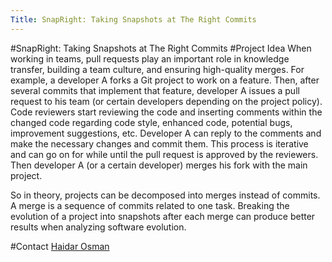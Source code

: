 ```yaml
---
Title: SnapRight: Taking Snapshots at The Right Commits
---
```

#SnapRight: Taking Snapshots at The Right Commits
#Project Idea
When working in teams, pull requests play an important role in knowledge transfer, building a team culture, and ensuring high-quality merges. For example, a developer A forks a Git project to work on a feature. Then, after several commits that implement that feature, developer A issues a pull request to his team (or certain developers depending on the project policy). Code reviewers start reviewing the code and inserting comments within the changed code regarding code style, enhanced code, potential bugs, improvement suggestions, etc. Developer A can reply to the comments and make the necessary changes and commit them. This process is iterative and can go on for while until the pull request is approved by the reviewers. Then developer A (or a certain developer) merges his fork with the main project.

So in theory, projects can be decomposed into merges instead of commits. A merge is a sequence of commits related to one task. Breaking the evolution of a project into snapshots after each merge can produce better results when analyzing software evolution.

#Contact
[Haidar Osman](%base_url%/staff/Osman)
